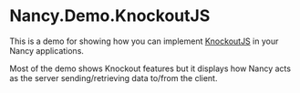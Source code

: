 # Nancy.Demo.KnockoutJS

This is a demo for showing how you can implement [KnockoutJS](https://knockoutjs.com/) in your Nancy applications.

Most of the demo shows Knockout features but it displays how Nancy acts as the server sending/retrieving data to/from the client.

